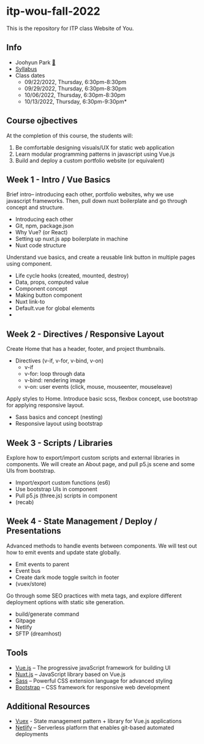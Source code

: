 # itp-wou-fall-2022
This is the repository for ITP class Website of You.


## Info
* Joohyun Park [📧](mailto:jhp527@nyu.edu)
* [Syllabus](https://jooohyunpark.github.io/itp-wou-fall-2022/)
* Class dates
  * 09/22/2022, Thursday, 6:30pm-8:30pm
  * 09/29/2022, Thursday, 6:30pm-8:30pm
  * 10/06/2022, Thursday, 6:30pm-8:30pm
  * 10/13/2022, Thursday, 6:30pm-9:30pm*


## Course ojbectives
At the completion of this course, the students will:

1. Be comfortable designing visuals/UX for static web application
2. Learn modular programming patterns in javascript using Vue.js
3. Build and deploy a custom portfolio website (or equivalent)


## Week 1 - Intro / Vue Basics
Brief intro– introducing each other, portfolio websites, why we use javascript frameworks. Then, pull down nuxt boilerplate and go through concept and structure.
* Introducing each other
* Git, npm, package.json
* Why Vue? (or React)
* Setting up nuxt.js app boilerplate in machine
* Nuxt code structure

Understand vue basics, and create a reusable link button in multiple pages using component.
* Life cycle hooks (created, mounted, destroy)
* Data, props, computed value
* Component concept
* Making button component
* Nuxt link-to
* Default.vue for global elements
* 

## Week 2 - Directives / Responsive Layout
Create Home that has a header, footer, and project thumbnails.
* Directives (v-if, v-for, v-bind, v-on)
  * v-if
  * v-for: loop through data
  * v-bind: rendering image
  * v-on: user events (click, mouse, mouseenter, mouseleave)

Apply styles to Home. Introduce basic scss, flexbox concept, use bootstrap for applying responsive layout.
* Sass basics and concept (nesting)
* Responsive layout using bootstrap


## Week 3 - Scripts / Libraries
Explore how to export/import custom scripts and external libraries in components. We will create an About page, and pull p5.js scene and some UIs from bootstrap.
* Import/export custom functions (es6)
* Use bootstrap UIs in component
* Pull p5.js (three.js) scripts in component
* (recab)


## Week 4 - State Management / Deploy / Presentations
Advanced methods to handle events between components. We will test out how to emit events and update state globally.
* Emit events to parent
* Event bus
* Create dark mode toggle switch in footer
* (vuex/store)

Go through some SEO practices with meta tags, and explore different deployment options with static site generation.
* build/generate command
* Gitpage
* Netlify
* SFTP (dreamhost)


## Tools
* [Vue.js](https://vuejs.org/) – The progressive javaScript framework for building UI
* [Nuxt.js](https://nuxtjs.org/) – JavaScript library based on Vue.js
* [Sass](https://sass-lang.com/) – Powerful CSS extension language for advanced styling
* [Bootstrap](https://getbootstrap.com/) – CSS framework for responsive web development


## Additional Resources
* [Vuex](https://vuex.vuejs.org/) - State management pattern + library for Vue.js applications
* [Netlify](https://www.netlify.com/) – Serverless platform that enables git-based automated deployments
